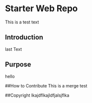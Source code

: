 # Starter Web Repo
This is a test text 

## Introduction
last Text 

## Purpose
hello

##How to Contribute
This is a merge test

##Copyright
lkajdflkajldfjalsjflka
